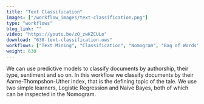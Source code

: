 ```yaml
---
title: "Text Classification"
images: ["/workflow_images/text-classification.png"]
type: "workflows"
blog_link: ""
video: "https://youtu.be/zO_zwKZCULo"
download: "630-text-classification.ows"
workflows: ["Text Mining", "Classification", "Nomogram", "Bag of Words"]
weight: 630
---
```


We can use predictive models to classify documents by authorship, their type, sentiment and so on. In this workflow we classify documents by their Aarne-Thompshon-Uther index, that is the defining topic of the tale. We use two simple learners, Logistic Regression and Naive Bayes, both of which can be inspected in the Nomogram.

